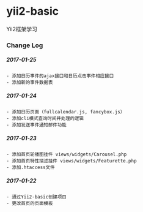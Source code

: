 # yii2-basic
Yii2框架学习



### Change Log

##### 2017-01-25
    - 添加日历事件的ajax接口和日历点击事件相应接口
    - 添加新的事件数据表
    
##### 2017-01-24
    - 添加日历页面（fullcalendar.js, fancybox.js）
    - 添加cli模式查询时间并处理的逻辑
    - 添加发送事件通知邮件功能
    
##### 2017-01-23
    - 添加首页轮播图挂件 views/widgets/Carousel.php
    - 添加首页特性描述挂件 views/widgets/Featurette.php
    - 添加.htaccess文件
    
##### 2017-01-22
    - 通过Yii2-basic创建项目
    - 更改首页的页面模板